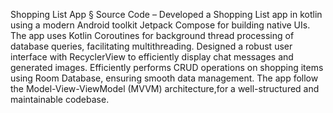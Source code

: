  Shopping List App § Source Code
– Developed a Shopping List app in kotlin using a modern Android toolkit Jetpack Compose for building native UIs.
  The app uses Kotlin Coroutines for background thread processing of database queries, facilitating multithreading.
  Designed a robust user interface with RecyclerView to efficiently display chat messages and generated images.
  Efficiently performs CRUD operations on shopping items using Room Database, ensuring smooth data management.
  The app follow the Model-View-ViewModel (MVVM) architecture,for a well-structured and maintainable codebase.
